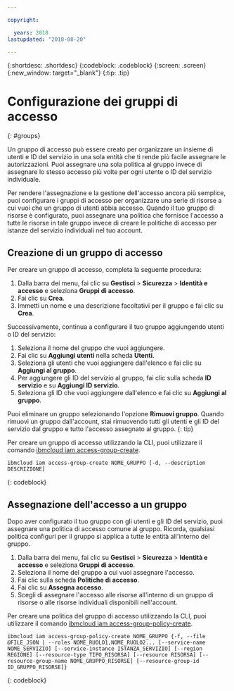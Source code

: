 ```yaml
---

copyright:

  years: 2018
lastupdated: "2018-08-20"

---
```


{:shortdesc: .shortdesc}
{:codeblock: .codeblock}
{:screen: .screen}
{:new_window: target="_blank"}
{:tip: .tip}


# Configurazione dei gruppi di accesso
{: #groups}

Un gruppo di accesso può essere creato per organizzare un insieme di utenti e ID del servizio in una sola entità che ti rende più facile assegnare le autorizzazioni. Puoi assegnare una sola politica al gruppo invece di assegnare lo stesso accesso più volte per ogni utente o ID del servizio individuale.

Per rendere l'assegnazione e la gestione dell'accesso ancora più semplice, puoi configurare i gruppi di accesso per organizzare una serie di risorse a cui vuoi che un gruppo di utenti abbia accesso. Quando il tuo gruppo di risorse è configurato, puoi assegnare una politica che fornisce l'accesso a tutte le risorse in tale gruppo invece di creare le politiche di accesso per istanze del servizio individuali nel tuo account.  

## Creazione di un gruppo di accesso

Per creare un gruppo di accesso, completa la seguente procedura:

1. Dalla barra dei menu, fai clic su **Gestisci** &gt; **Sicurezza** &gt; **Identità e accesso** e seleziona **Gruppi di accesso**.
2. Fai clic su **Crea**.
3. Immetti un nome e una descrizione facoltativi per il gruppo e fai clic su **Crea**.

Successivamente, continua a configurare il tuo gruppo aggiungendo utenti o ID del servizio:

1. Seleziona il nome del gruppo che vuoi aggiungere.
2. Fai clic su **Aggiungi utenti** nella scheda **Utenti**. 
3. Seleziona gli utenti che vuoi aggiungere dall'elenco e fai clic su **Aggiungi al gruppo**.
4. Per aggiungere gli ID del servizio al gruppo, fai clic sulla scheda **ID servizio** e su **Aggiungi ID servizio**.
5. Seleziona gli ID che vuoi aggiungere dall'elenco e fai clic su **Aggiungi al gruppo**.

Puoi eliminare un gruppo selezionando l'opzione **Rimuovi gruppo**. Quando rimuovi un gruppo dall'account, stai rimuovendo tutti gli utenti e gli ID del servizio dal gruppo e tutto l'accesso assegnato al gruppo.
{: tip}

Per creare un gruppo di accesso utilizzando la CLI, puoi utilizzare il comando [ibmcloud iam access-group-create](/docs/cli/reference/ibmcloud/cli_api_policy.html#ibmcloud_iam_access_group_create).
```
ibmcloud iam access-group-create NOME_GRUPPO [-d, --description DESCRIZIONE]
```
{: codeblock}


## Assegnazione dell'accesso a un gruppo

Dopo aver configurato il tuo gruppo con gli utenti e gli ID del servizio, puoi assegnare una politica di accesso comune al gruppo. Ricorda, qualsiasi politica configuri per il gruppo si applica a tutte le entità all'interno del gruppo.

1. Dalla barra dei menu, fai clic su **Gestisci** &gt; **Sicurezza** &gt; **Identità e accesso** e seleziona **Gruppi di accesso**.
2. Seleziona il nome del gruppo a cui vuoi assegnare l'accesso. 
3. Fai clic sulla scheda **Politiche di accesso**.
4. Fai clic su **Assegna accesso**. 
5. Scegli di assegnare l'accesso alle risorse all'interno di un gruppo di risorse o alle risorse individuali disponibili nell'account.

Per creare una politica del gruppo di accesso utilizzando la CLI, puoi utilizzare il comando [ibmcloud iam access-group-policy-create](/docs/cli/reference/ibmcloud/cli_acct_org_role.html#ibmcloud_iam_access_group_policy_create).
```
ibmcloud iam access-group-policy-create NOME_GRUPPO {-f, --file @FILE_JSON | --roles NOME_RUOLO1,NOME_RUOLO2... [--service-name NOME_SERVIZIO] [--service-instance ISTANZA_SERVIZIO] [--region REGIONE] [--resource-type TIPO_RISORSA] [--resource RISORSA] [--resource-group-name NOME_GRUPPO_RISORSE] [--resource-group-id ID_GRUPPO_RISORSE]}
```
{: codeblock}
